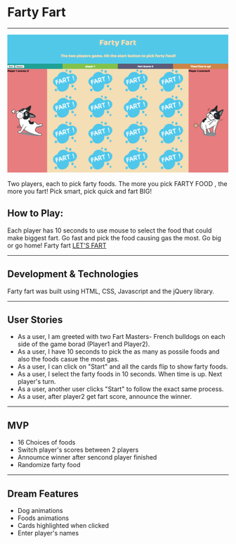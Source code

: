 # Farty Fart


---

![](fartyFart.png)

Two players, each to pick farty foods. The more you pick FARTY FOOD , the more you fart! Pick smart, pick quick and fart BIG!
 

## How to Play:
 
Each player has 10 seconds to use mouse to select the food that could make biggest fart. Go fast and pick the food causing gas the most. Go big or go home!
Farty fart [LET'S FART](https://ishanliou.github.io/Farty-Fart/)

---

## Development & Technologies
 
 Farty fart was built using HTML, CSS, Javascript and
 the jQuery library.
 
 ---
 
## User Stories
 
 - As a user, I am greeted with two Fart Masters-  French bulldogs on each side of the game borad (Player1 and Player2).
 - As a user, I have 10 seconds to pick the as many as possile foods and also the foods casue the most gas.
 - As a user, I can click on "Start" and all the cards flip to show farty foods.
 - As a user, I select the farty foods in 10 seconds. When time is up. Next player's turn.
 - As a user, another user clicks "Start" to follow the exact same process.
 - As a user, after player2 get fart score, announce the winner.

---

## MVP

- 16 Choices of foods
- Switch player's scores between 2 players
- Annoumce winner after sencond player finished
- Randomize farty food
---

## Dream Features

- Dog animations
- Foods animations
- Cards highlighted when clicked
- Enter player's names






